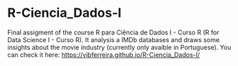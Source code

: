 # R-Ciencia_Dados-I
Final assigment of the course R para Ciência de Dados I - Curso R (R for Data Science I - Curso R). It analysis a IMDb databases and draws some insights about the movie industry (currently only avaible in Portuguese). You can check it here: https://vibferreira.github.io/R-Ciencia_Dados-I/
